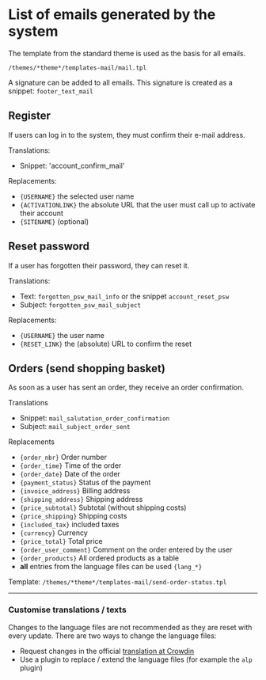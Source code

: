 # List of emails generated by the system

The template from the standard theme is used as the basis for all emails.

`/themes/*theme*/templates-mail/mail.tpl`

A signature can be added to all emails. This signature is created as a snippet:
`footer_text_mail`

## Register

If users can log in to the system, they must confirm their e-mail address.

Translations:
* Snippet: 'account_confirm_mail'

Replacements:
* `{USERNAME}` the selected user name
* `{ACTIVATIONLINK}` the absolute URL that the user must call up to activate their account
* `{SITENAME}` (optional)


## Reset password

If a user has forgotten their password, they can reset it.

Translations:
* Text: `forgotten_psw_mail_info` or the snippet `account_reset_psw`
* Subject: `forgotten_psw_mail_subject`

Replacements:
* `{USERNAME}` the user name
* `{RESET_LINK}` the (absolute) URL to confirm the reset

## Orders (send shopping basket)

As soon as a user has sent an order, they receive an order confirmation.

Translations
* Snippet: `mail_salutation_order_confirmation`
* Subject: `mail_subject_order_sent`

Replacements
* `{order_nbr}` Order number
* `{order_time}` Time of the order
* `{order_date}` Date of the order
* `{payment_status}` Status of the payment
* `{invoice_address}` Billing address
* `{shipping_address}` Shipping address
* `{price_subtotal}` Subtotal (without shipping costs)
* `{price_shipping}` Shipping costs
* `{included_tax}` included taxes
* `{currency}` Currency
* `{price_total}` Total price
* `{order_user_comment}` Comment on the order entered by the user
* `{order_products}` All ordered products as a table
* __all__ entries from the language files can be used `{lang_*}`

Template: `/themes/*theme*/templates-mail/send-order-status.tpl`

<hr>

### Customise translations / texts

Changes to the language files are not recommended as they are reset with every update. There are two ways to change the language files:

* Request changes in the official [translation at Crowdin](https://de.crowdin.com/project/swiftyedit)
* Use a plugin to replace / extend the language files (for example the `alp` plugin)